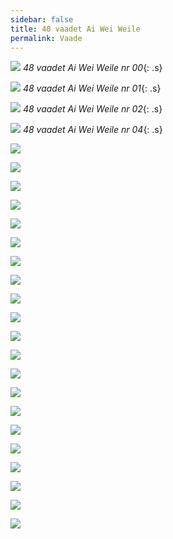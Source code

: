 ```yaml
---
sidebar: false
title: 40 vaadet Ai Wei Weile
permalink: Vaade
---
```


![](img/AiWeiWei/00.PNG)
*48 vaadet Ai Wei Weile nr 00*{: .s}

![](img/AiWeiWei/01.PNG)
*48 vaadet Ai Wei Weile nr 01*{: .s}

![](img/AiWeiWei/02.PNG)
*48 vaadet Ai Wei Weile nr 02*{: .s}

![](img/AiWeiWei/04.PNG)
*48 vaadet Ai Wei Weile nr 04*{: .s}

![](img/AiWeiWei/07.PNG)

![](img/AiWeiWei/12.PNG)

![](img/AiWeiWei/13.PNG)

![](img/AiWeiWei/14.PNG)

![](img/AiWeiWei/15.PNG)

![](img/AiWeiWei/17.PNG)

![](img/AiWeiWei/18.PNG)

![](img/AiWeiWei/22.PNG)

![](img/AiWeiWei/23.PNG)

![](img/AiWeiWei/24.PNG)

![](img/AiWeiWei/25.PNG)

![](img/AiWeiWei/28.PNG)

![](img/AiWeiWei/31.PNG)

![](img/AiWeiWei/32.PNG)

![](img/AiWeiWei/35.PNG)

![](img/AiWeiWei/41.PNG)

![](img/AiWeiWei/43.PNG)

![](img/AiWeiWei/44.PNG)

![](img/AiWeiWei/45.PNG)

![](img/AiWeiWei/47.PNG)

![](img/AiWeiWei/48.PNG)
